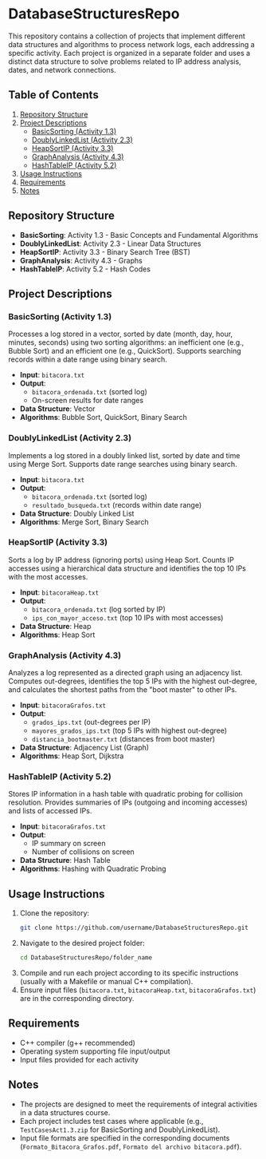 # DatabaseStructuresRepo

This repository contains a collection of projects that implement different data structures and algorithms to process network logs, each addressing a specific activity. Each project is organized in a separate folder and uses a distinct data structure to solve problems related to IP address analysis, dates, and network connections.

## Table of Contents
1. [Repository Structure](#repository-structure)
2. [Project Descriptions](#project-descriptions)
   - [BasicSorting (Activity 1.3)](#basicsorting-activity-13)
   - [DoublyLinkedList (Activity 2.3)](#doublylinkedlist-activity-23)
   - [HeapSortIP (Activity 3.3)](#heapsortip-activity-33)
   - [GraphAnalysis (Activity 4.3)](#graphanalysis-activity-43)
   - [HashTableIP (Activity 5.2)](#hashtableip-activity-52)
3. [Usage Instructions](#usage-instructions)
4. [Requirements](#requirements)
5. [Notes](#notes)

## Repository Structure

- **BasicSorting**: Activity 1.3 - Basic Concepts and Fundamental Algorithms
- **DoublyLinkedList**: Activity 2.3 - Linear Data Structures
- **HeapSortIP**: Activity 3.3 - Binary Search Tree (BST)
- **GraphAnalysis**: Activity 4.3 - Graphs
- **HashTableIP**: Activity 5.2 - Hash Codes

## Project Descriptions

### BasicSorting (Activity 1.3)
Processes a log stored in a vector, sorted by date (month, day, hour, minutes, seconds) using two sorting algorithms: an inefficient one (e.g., Bubble Sort) and an efficient one (e.g., QuickSort). Supports searching records within a date range using binary search.

- **Input**: `bitacora.txt`
- **Output**: 
  - `bitacora_ordenada.txt` (sorted log)
  - On-screen results for date ranges
- **Data Structure**: Vector
- **Algorithms**: Bubble Sort, QuickSort, Binary Search

### DoublyLinkedList (Activity 2.3)
Implements a log stored in a doubly linked list, sorted by date and time using Merge Sort. Supports date range searches using binary search.

- **Input**: `bitacora.txt`
- **Output**: 
  - `bitacora_ordenada.txt` (sorted log)
  - `resultado_busqueda.txt` (records within date range)
- **Data Structure**: Doubly Linked List
- **Algorithms**: Merge Sort, Binary Search

### HeapSortIP (Activity 3.3)
Sorts a log by IP address (ignoring ports) using Heap Sort. Counts IP accesses using a hierarchical data structure and identifies the top 10 IPs with the most accesses.

- **Input**: `bitacoraHeap.txt`
- **Output**: 
  - `bitacora_ordenada.txt` (log sorted by IP)
  - `ips_con_mayor_acceso.txt` (top 10 IPs with most accesses)
- **Data Structure**: Heap
- **Algorithms**: Heap Sort

### GraphAnalysis (Activity 4.3)
Analyzes a log represented as a directed graph using an adjacency list. Computes out-degrees, identifies the top 5 IPs with the highest out-degree, and calculates the shortest paths from the "boot master" to other IPs.

- **Input**: `bitacoraGrafos.txt`
- **Output**: 
  - `grados_ips.txt` (out-degrees per IP)
  - `mayores_grados_ips.txt` (top 5 IPs with highest out-degree)
  - `distancia_bootmaster.txt` (distances from boot master)
- **Data Structure**: Adjacency List (Graph)
- **Algorithms**: Heap Sort, Dijkstra

### HashTableIP (Activity 5.2)
Stores IP information in a hash table with quadratic probing for collision resolution. Provides summaries of IPs (outgoing and incoming accesses) and lists of accessed IPs.

- **Input**: `bitacoraGrafos.txt`
- **Output**: 
  - IP summary on screen
  - Number of collisions on screen
- **Data Structure**: Hash Table
- **Algorithms**: Hashing with Quadratic Probing

## Usage Instructions

1. Clone the repository:
   ```bash
   git clone https://github.com/username/DatabaseStructuresRepo.git
   ```
2. Navigate to the desired project folder:
   ```bash
   cd DatabaseStructuresRepo/folder_name
   ```
3. Compile and run each project according to its specific instructions (usually with a Makefile or manual C++ compilation).
4. Ensure input files (`bitacora.txt`, `bitacoraHeap.txt`, `bitacoraGrafos.txt`) are in the corresponding directory.

## Requirements

- C++ compiler (g++ recommended)
- Operating system supporting file input/output
- Input files provided for each activity

## Notes

- The projects are designed to meet the requirements of integral activities in a data structures course.
- Each project includes test cases where applicable (e.g., `TestCasesAct1.3.zip` for BasicSorting and DoublyLinkedList).
- Input file formats are specified in the corresponding documents (`Formato_Bitacora_Grafos.pdf`, `Formato del archivo bitacora.pdf`).
